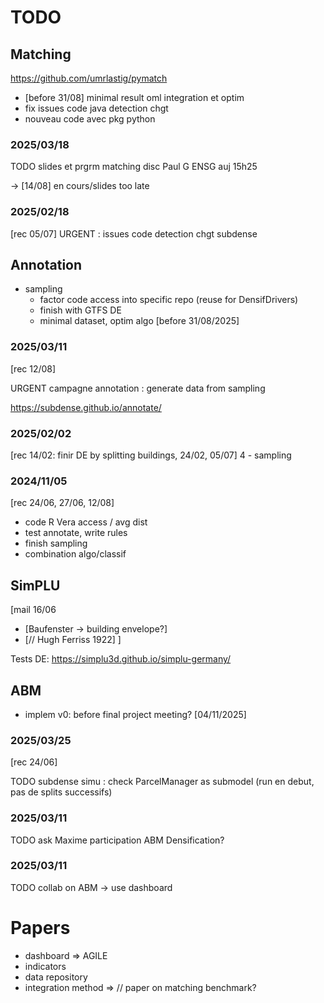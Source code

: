 
# TODO


## Matching

https://github.com/umrlastig/pymatch

 - [before 31/08] minimal result oml integration et optim
 - fix issues code java detection chgt
 - nouveau code avec pkg python

### 2025/03/18

TODO slides et prgrm matching
  disc Paul G ENSG auj 15h25

 -> [14/08] en cours/slides too late

### 2025/02/18

[rec 05/07]
URGENT : issues code detection chgt subdense

## Annotation

 - sampling
   * factor code access into specific repo (reuse for DensifDrivers)
   * finish with GTFS DE
   * minimal dataset, optim algo [before 31/08/2025]

### 2025/03/11

[rec 12/08]

URGENT campagne annotation : generate data from sampling

https://subdense.github.io/annotate/

### 2025/02/02

[rec 14/02: finir DE by splitting buildings, 24/02, 05/07]
4 - sampling


### 2024/11/05

[rec 24/06, 27/06, 12/08]

 - code R Vera access / avg dist
 - test annotate, write rules
 - finish sampling
 - combination algo/classif

## SimPLU

[mail 16/06
 - [Baufenster -> building envelope?]
 - [// Hugh Ferriss 1922]
]

Tests DE: https://simplu3d.github.io/simplu-germany/

## ABM

 - implem v0: before final project meeting? [04/11/2025]

### 2025/03/25

[rec 24/06]

TODO subdense simu : check ParcelManager as submodel
(run en debut, pas de splits successifs)

### 2025/03/11

TODO ask Maxime participation ABM Densification?

### 2025/03/11

TODO collab on ABM -> use dashboard




# Papers

 - dashboard => AGILE
 - indicators
 - data repository
 - integration method => // paper on matching benchmark?


